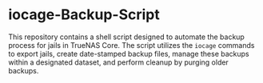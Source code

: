 # iocage-Backup-Script
 This repository contains a shell script designed to automate the backup process for jails in TrueNAS Core. The script utilizes the `iocage` commands to export jails, create date-stamped backup files, manage these backups within a designated dataset, and perform cleanup by purging older backups.
